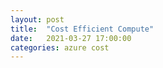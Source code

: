 ```yaml
---
layout: post
title:  "Cost Efficient Compute"
date:   2021-03-27 17:00:00
categories: azure cost
---
```

